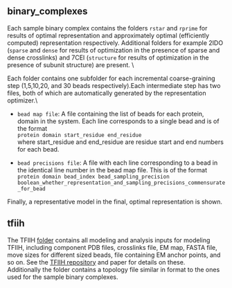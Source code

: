 ## binary_complexes
Each sample binary complex contains the folders `rstar` and `rprime` for results of optimal representation and approximately 
optimal (efficiently computed) representation respectively. Additional folders for example 2IDO (`sparse` and `dense` for results of optimization in the 
presence of sparse and dense crosslinks) and 7CEI (`structure` for results of optimization in the 
presence of subunit structure) are present. \

Each folder contains one subfolder for each incremental coarse-graining step (1,5,10,20, and 30 beads respectively).Each intermediate step has 
two files, both of which are automatically generated by the representation optimizer.\

- `bead map file`: A file containing the list of beads for each protein, domain in the system. Each line corresponds to a single bead and is of the format \
`protein domain start_residue end_residue` \
where start_residue and end_residue are residue start and end numbers for each bead. 

- `bead precisions file`: A file with each line corresponding to a bead in the identical line number in the bead map file. This is of the format\
`protein domain bead_index bead_sampling_precision boolean_whether_representation_and_sampling_precisions_commensurate_for_bead`

Finally, a representative model in the final, optimal representation is shown. 

## tfiih
The TFIIH [folder](tfiih/) contains all modeling and analysis inputs for modeling TFIIH, including component PDB files, crosslinks file, EM map, FASTA file, move sizes for different sized beads, file containing EM anchor points, and so on. See the [TFIIH repository](https://salilab.org/tfiih) and paper for details on these.\
Additionally the folder contains a topology file similar in format to the ones used for the sample binary complexes. 
